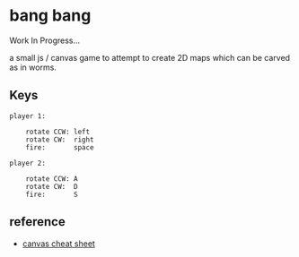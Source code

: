 # bang bang

Work In Progress...

a small js / canvas game to attempt to create 2D maps which can be carved as in worms.

## Keys

    player 1:

        rotate CCW: left
        rotate CW:  right
        fire:       space

    player 2:

        rotate CCW: A
        rotate CW:  D
        fire:       S

## reference

- [canvas cheat sheet](https://simon.html5.org/dump/html5-canvas-cheat-sheet.html)
